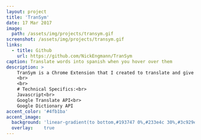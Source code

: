 ```yaml
---
layout: project
title: 'TranSym'
date: 17 Mar 2017
image:  
  path: /assets/img/projects/transym.gif
screenshot: /assets/img/projects/transym.gif
links:
  - title: Github
    url: https://github.com/NickEngmann/TranSym
caption: Translate words into spanish when you hover over them
description: >
    TranSym is a Chrome Extension that I created to translate and give you synonyms of words that you hover your mouseover in Google Chrome.
    <br>
    <br>
    # Technical Specifics:<br>
    Javascript<br>
    Google Translate API<br>
    Google Dictionary API
accent_color: '#4fb1ba'
accent_image:
  background: 'linear-gradient(to bottom,#193747 0%,#233e4c 30%,#3c929e 50%,#d5d5d4 70%,#cdccc8 100%)'
  overlay:    true
---
```

